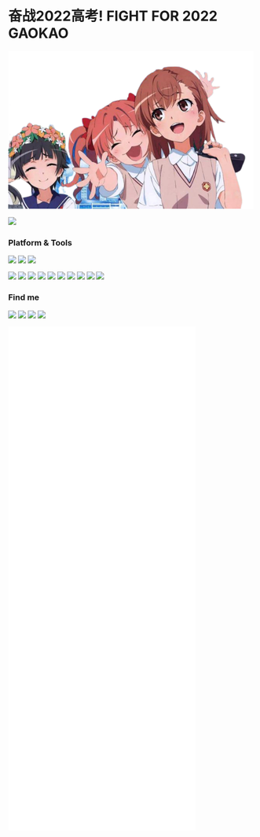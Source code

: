 # 奋战2022高考! FIGHT FOR 2022 GAOKAO 

<img src="https://github.com/rivertwilight/rivertwilight/blob/master/bilibili.png" width="500" />

![](https://github-readme-stats.vercel.app/api?username=RiverTwilight&show_icons=true&icon_color=0366d6&bg_color=ffffff&hide_title=true&hide=contribs&include_all_commits=true)

### Platform & Tools

[![](https://img.shields.io/badge/Windows-10-2376bc?style=flat-square&logo=windows&logoColor=ffffff)](https://www.microsoft.com/windows/get-windows-10)
[![](https://img.shields.io/badge/IDE-Visual%20Studio%20Code-blue?&logo=visual-studio-code&logoColor=ffffff)](https://code.visualstudio.com/)
[![](https://img.shields.io/badge/IDE-Android%20Studio-brightgreen?&logo=android-studio&logoColor=#ffffff)](https://code.visualstudio.com/)

[![](https://img.shields.io/badge/Android-Kotlin-blueviolet?logo=android)](https://developer.android.com)
[![](https://img.shields.io/badge/-Next.js-black)](https://nextjs.org/)
[![](https://img.shields.io/badge/-CSS3-1572B6?&logo=css3&logoColor=white)](https://www.w3.org/Style/CSS/)
[![](https://img.shields.io/badge/-Node.js-43853d?&logo=node.js&logoColor=ffffff)](https://nodejs.org/)
[![](https://img.shields.io/badge/-Sass-cc6699?logo=sass&logoColor=white)](https://sass-lang.com/)
[![](https://img.shields.io/badge/-NPM-cb3837?&logo=npm&logoColor=white)](https://npmjs.com/)
[![](https://img.shields.io/badge/-HTML5-E34F26?&logo=html5&logoColor=white)](https://html.spec.whatwg.org/)
[![](https://img.shields.io/badge/-Git-f05032?&logo=git&logoColor=white)](https://git-scm.com/)
[![](https://img.shields.io/badge/-JavaScript-f7e018?&logo=javascript&logoColor=white)](https://www.ecma-international.org/)
[![](https://img.shields.io/badge/-Express.js-f7f7f7?style=flat-square)](https://expressjs.com/)

### Find me

[![](https://img.shields.io/badge/-Twitter-1DA1F2?style=flat-square&logo=twitter&logoColor=white)](https://twitter.com/rea1DonandTrump)
[![](https://img.shields.io/badge/-Blog-21759B?style=flat-square&logo=wordpress&logoColor=white)](https://blog.yungeeker.com)
[![](https://img.shields.io/badge/-Email-D14836?style=flat-square&logo=gmail&logoColor=white)](email://yungeeker@gmail.com)
[![](https://img.shields.io/badge/QQ-faaf08?style=flat-square&logo=tencent-qq&logoColor=000000)](http://wpa.qq.com/msgrd?v=3&uin=1985386335&site=qq&menu=yes)

![Metrics](https://github.com/rivertwilight/rivertwilight/blob/master/github-metrics.svg)
